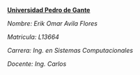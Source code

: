 <ins>**Universidad Pedro de Gante**</ins>

*Nombre: Erik Omar Avila Flores*

*Matricula: L13664*

*Carrera: Ing. en Sistemas Computacionales*

*Docente: Ing. Carlos*
